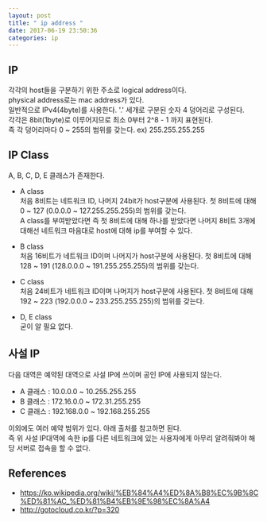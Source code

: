 ```yaml
---
layout: post
title: " ip address "
date: 2017-06-19 23:50:36
categories: ip
---
```


## IP
각각의 host들을 구분하기 위한 주소로 logical address이다.  
physical address로는 mac address가 있다.  
일반적으로 IPv4(4byte)를 사용한다.   '.' 세개로 구분된 숫자 4 덩어리로 구성된다.   
각각은 8bit(1byte)로 이루어지므로 최소 0부터 2^8 - 1 까지 표현된다.  
즉 각 덩어리마다 0 ~ 255의 범위를 갖는다.  ex) 255.255.255.255

## IP Class  
A, B, C, D, E 클래스가 존재한다.  

- A class  
처음 8비트는 네트워크 ID, 나머지 24bit가 host구분에 사용된다. 첫 8비트에 대해  0 ~ 127 (0.0.0.0 ~ 127.255.255.255)의 범위를 갖는다.  
A class를 부여받았다면 즉 첫 8비트에 대해 하나를 받았다면 나머지 8비트 3개에 대해선 네트워크 마음대로 host에 대해 ip를 부여할 수 있다.

- B class  
처음 16비트가 네트워크 ID이며 나머지가 host구분에 사용된다. 첫 8비트에 대해 128 ~ 191 (128.0.0.0 ~ 191.255.255.255)의 범위를 갖는다.  

- C class  
처음 24비트가 네트워크 ID이며 나머지가 host구분에 사용된다. 첫 8비트에 대해  192 ~ 223 (192.0.0.0 ~ 233.255.255.255)의 범위를 갖는다.  

- D, E class  
굳이 알 필요 없다. 

## 사설 IP  
다음 대역은 예약된 대역으로 사설 IP에 쓰이며 공인 IP에 사용되지 않는다.  

- A 클래스 : 10.0.0.0 ~ 10.255.255.255  
- B 클래스 : 172.16.0.0 ~ 172.31.255.255  
- C 클래스 : 192.168.0.0 ~ 192.168.255.255 

이외에도 여러 예약 범위가 있다. 아래 출처를 참고하면 된다.  
즉 위 사설 IP대역에 속한 ip를 다른 네트워크에 있는 사용자에게 아무리 알려줘봐야 해당 서버로 접속을 할 수 없다.  

## References  
- https://ko.wikipedia.org/wiki/%EB%84%A4%ED%8A%B8%EC%9B%8C%ED%81%AC_%ED%81%B4%EB%9E%98%EC%8A%A4
- http://gotocloud.co.kr/?p=320
